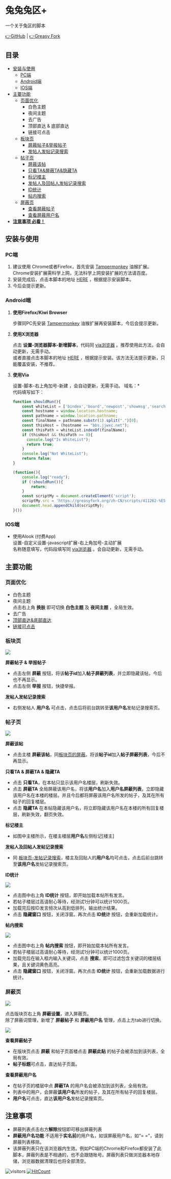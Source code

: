 # 兔兔兔区+

一个关于兔区的脚本

[👉GitHub](https://github.com/Chinshry/MyScripts/tree/master/jjwxc) | [👉Greasy Fork](https://greasyfork.org/zh-CN/scripts/411262-%E5%85%94%E5%85%94%E5%85%94%E5%8C%BA)

## 目录

* [安装与使用](#安装与使用)
  * [PC端](#PC端)
  * [Android端](#Android端)
  * [IOS端](#IOS端)
* [主要功能](#主要功能)
  * [页面优化](#页面优化)
    * 白色主题
    * 夜间主题
    * 去广告
    * 顶部直达 & 底部直达
    * 链接可点击
  * [板块页](#板块页)
    * [屏蔽帖子&举报帖子](#blockAndReport)
    * [发帖人发帖记录搜索](#发帖人发帖记录搜索)
  * [帖子页](#帖子页)
    * [屏蔽该帖](#屏蔽该帖)
    * [只看TA&屏蔽TA&隐藏TA](#onlyShow)
    * [标记楼主](#帖子页)
    * [发帖人及回帖人发帖记录搜索](#发帖人及回帖人发帖记录搜索)
    * [ID统计](#ID统计)
    * [帖内搜索](#帖内搜索)
  * [屏蔽页](#屏蔽页)
    * [查看屏蔽帖子](#查看屏蔽帖子)
    * [查看屏蔽用户名](#查看屏蔽用户名)
* [**注意事项 必看！**](#注意事项)

## 安装与使用

### PC端

1. 建议使用 Chrome或者Firefox，首先安装 [Tampermonkey](https://tampermonkey.net/) 油猴扩展。Chrome安装扩展需科学上网，无法科学上网安装扩展的方法请百度。
2. 安装完成后，点击本脚本的地址 [HERE](https://greasyfork.org/zh-CN/scripts/411262-%E5%85%94%E5%85%94%E5%85%94%E5%8C%BA) ，根据提示安装脚本。
3. 今后会提示更新。

### Android端

1. **使用Firefox/Kiwi Browser**

    步骤同PC先安装 [Tampermonkey](https://tampermonkey.net/) 油猴扩展再安装脚本，今后会提示更新。

2. **使用X浏览器**

    点击 **设置-浏览器脚本-新增脚本**，代码同 [via浏览器](#via) 。推荐使用此方法，会自动更新，无需手动。  
    或者直接点击本脚本的地址 [HERE](https://greasyfork.org/zh-CN/scripts/411262-%E5%85%94%E5%85%94%E5%85%94%E5%8C%BA) ，根据提示安装。该方法无法提示更新，只能覆盖安装，不推荐。   

<span id="via"></span>

3. **使用Via**

   设置-脚本-右上角加号-新建  ，会自动更新，无需手动。 
   域名：*  
   代码填写如下：

    ```javascript
    function shouldRun(){
        const whiteList = ['bindex','board','newpost','showmsg','search','filterword','userinfo','postbypolice'];
        const hostname = window.location.hostname;
        const pathname = window.location.pathname;
        const finalName = pathname.substr(1).split(".")[0];
        const thisHost = (hostname == "bbs.jjwxc.net");
        const thisPath = whiteList.indexOf(finalName);
        if (thisHost && thisPath >= 0){
          console.log("Is WhiteList");
          return true;
        }
        console.log("Not WhiteList");
        return false;
    }

    (function(){
        console.log("ready");
        if (!shouldRun()){
            return;
        }
        const scriptMy = document.createElement('script');
        scriptMy.src = 'https://greasyfork.org/zh-CN/scripts/411262-%E5%85%94%E5%85%94%E5%85%94%E5%8C%BA/code/%25E5%2585%2594%25E5%2585%2594%25E5%2585%2594%25E5%258C%25BA%252B.user.js';
        document.head.appendChild(scriptMy);
    }())
    ```

### IOS端

* 使用Alook (付费App)  
设置-自定义设置-javascript扩展-右上角加号-主动扩展  
名称随意填写，代码段填写同 [via浏览器](#via) 。会自动更新，无需手动。 

## 主要功能

### 页面优化

* 白色主题
* 夜间主题  
  点击右上角 **换肤** 即可切换 **白色主题** 及 **夜间主题** ，全局生效。
* 去广告
* [顶部直达&底部直达](https://greasyfork.org/zh-CN/scripts/370556-%E4%B8%80%E4%B8%AA%E8%BF%94%E5%9B%9E%E9%A1%B6%E9%83%A8%E5%92%8C%E5%88%B0%E8%BE%BE%E5%BA%95%E9%83%A8%E7%9A%84%E6%8C%89%E9%92%AE
)
* [链接可点击](https://github.com/lkytal/GM/blob/master/linkMix.user.js)

### 板块页

![](https://raw.githubusercontent.com/cccccchin/MyScripts/master/jjwxc/版块页.png)

<span id="blockAndReport"></span>

**屏蔽帖子 & 举报帖子**

* 点击左侧 **屏蔽** 按钮，将该**帖子id**加入**帖子屏蔽列表**，并立即隐藏该帖，今后也不再显示。  
* 点击左侧 **举报** 按钮，快捷举报。  

<span id="发帖人发帖记录搜索"></span>

**发帖人发帖记录搜索**

* 右侧发帖人 **用户名** 可点击，点击后将前台跳转至**该用户名**发帖记录搜索页。

### 帖子页
![](https://raw.githubusercontent.com/cccccchin/MyScripts/master/jjwxc/帖子页.png)

<span id="屏蔽该帖"></span>  

**屏蔽该帖**  

* 点击主楼 **屏蔽该帖**，同[板块页的屏蔽](#blockAndReport)。将该**帖子id**加入**帖子屏蔽列表**，今后不再显示。

<span id="onlyShow"></span>  

**只看TA & 屏蔽TA & 隐藏TA**  

* 点击 **只看TA**，在本帖只显示该用户名楼层，刷新失效。  
* 点击 **屏蔽TA** 全局屏蔽该用户名，将该**用户名**加入**用户名屏蔽列表**，立即隐藏该用户名在本楼的楼层。并且今后都将屏蔽该用户名所发的帖子，及其在所有帖子的回复楼层。  
* 点击 **隐藏TA** 在本帖隐藏该用户名，将立即隐藏该用户名在本楼的所有回复楼层，刷新失效，翻页失效。 

<span id="标记楼主"></span>  

**标记楼主**  

* 如图中主楼所示，在楼主楼层**用户名**左侧标记[楼主]

<span id="发帖人及回帖人发帖记录搜索"></span>  

**发帖人及回帖人发帖记录搜索**  

* 同 [板块页-发帖记录搜索](#发帖人发帖记录搜索)，楼主及回贴人的**用户名**均可点击，点击后前台跳转至**该用户名**发帖记录搜索页。

<span id="ID统计"></span>  

**ID统计**  

![](https://raw.githubusercontent.com/cccccchin/MyScripts/master/jjwxc/ID统计.png)

* 点击图中右上角 **ID统计** 按钮，即开始加载本帖所有发言。
* 若帖子楼层过高请耐心等待，经测试1分钟可以统计1000页。
* 加载完后按ID发言频次从高到低排列，输出统计结果。
* 点击 **隐藏窗口** 按钮，关闭浮窗。再次点击 **ID统计** 按钮，会重新加载统计。

<span id="帖内搜索"></span>  

**帖内搜索**  

![](https://raw.githubusercontent.com/cccccchin/MyScripts/master/jjwxc/帖内搜索.png)

* 点击图中右上角 **帖内搜索** 按钮，即开始加载本帖所有发言。
* 若帖子楼层过高请耐心等待，经测试1分钟可以统计1000页。
* 加载完后在输入框内输入关键词，点击 **搜索**，即可过滤包含关键词的楼层结果，且关键词黄色高亮。
* 点击 **隐藏窗口** 按钮，关闭浮窗。再次点击 **ID统计** 按钮，会重新加载数据进行统计。

### 屏蔽页

![](https://raw.githubusercontent.com/cccccchin/MyScripts/master/jjwxc/屏蔽设置按钮.png)

点击版块页右上角 **屏蔽设置**，进入屏蔽页。  
除了屏蔽词管理，新增了 **屏蔽帖子** 和 **屏蔽用户名** 管理，点击上方tab进行切换。

![](https://raw.githubusercontent.com/cccccchin/MyScripts/master/jjwxc/屏蔽页.png)

<span id="查看屏蔽帖子"></span>

**查看屏蔽帖子**

* 在版块页点击 **屏蔽** 和帖子页首楼点击 **屏蔽此贴** 的帖子会被添加到该列表，全局有效。
* **帖子标题**可点击，直达帖子页面。

<span id="查看屏蔽用户名"></span>

**查看屏蔽用户名**

* 在帖子页的楼层中点 **屏蔽TA** 的用户名会被添加到该列表，全局有效。
* 列表中的用户，会屏蔽**该用户名**所发的帖子，及其在所有帖子的回复楼层。  
* **用户名**可点击，直达**该用户名**发帖记录搜索页。

## **注意事项**

* 屏蔽列表点击右方**解除**按钮即可移出屏蔽列表
* **屏蔽用户名功能** 不适用于**实名前**的用户名，如误屏蔽用户名，如“= =”，请到屏蔽列表移除。
* 该屏蔽列表只在该浏览器内生效。例如PC端的Chrome和Firefox都安装了此脚本，屏蔽列表是不相通的，也不会跟随账号。屏蔽列表只做浏览器本地存储，浏览器数据清理后也将全部清空。

![visitors](https://visitor-badge.glitch.me/badge?page_id=cccccchin.tuqu)
[![HitCount](http://hits.dwyl.com/cccccchin/MyScripts/tuqu.svg)](http://hits.dwyl.com/cccccchin/MyScripts/tuqu)
